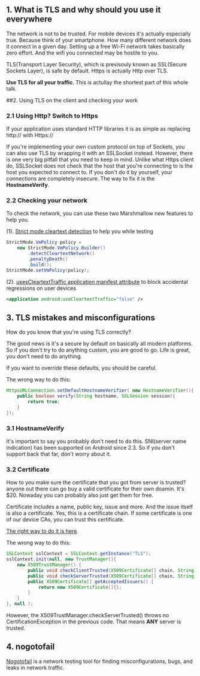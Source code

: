 ## 1. What is TLS and why should you use it everywhere
The network is not to be trusted.  For mobile devices it's actually especially true.  Because think of your smartphone. How many different network does it connect in a given day. Setting up a free Wi-Fi network takes basically zero effort. And the wifi you connected may be hostile to you.

TLS(Transport Layer Security), which is previsouly known as SSL(Secure Sockets Layer), is safe by default. Https is actually Http over TLS. 

**Use TLS for all your traffic**. This is actullay the shortest part of this whole talk.

##2. Using TLS on the client and checking your work
### 2.1 Using Http? Switch to Https
If your application uses standard HTTP libraries it is as simple as replacing http:// with Https://

If you're implementing your own custom protocol on top of Sockets, you can also use TLS by wrapping it with an  SSLSocket instead. However, there is one very big pitfall that you need to keep in mind. Unlike what Https client do, SSLSocket does not check that the host that you're connecting to is the host you expected to connect to. If you don't do it by yourself, your connections are completely insecure. The way to fix it is the **HostnameVerify**. 

### 2.2 Checking your network
To check the network, you can use these two Marshmallow new features to help you.

(1). [Strict mode cleartext detection](https://developer.android.com/reference/android/os/StrictMode.VmPolicy.Builder.html#detectCleartextNetwork()) to help you while testing
```java
StrictMode.VmPolicy policy = 
    new StrictMode.VmPolicy.Builder()
        .detectCleartextNetwork()
        .penaltyDeath()
        .build();
StrictMode.setVmPolicy(policy);
```

(2). [usesCleartextTraffic application manifest attribute](https://developer.android.com/guide/topics/manifest/application-element.html) to block accidental regressions on user devices
```xml
<application android:useCleartextTraffic="false" />
```


## 3. TLS mistakes and misconfigurations
How do you know that you're using TLS correctly?

The good news is it's a secure by default on basically all modern platforms. So if you don't try to do anything custom, you are good to go. Life is great, you don't need to do anything.

If you want to override these defaults, you should be careful. 

The wrong way to do this:
```java
HttpsURLConnection.setDefaultHostnameVerifier( new HostnameVerifier(){
    public boolean verify(String hostname, SSLSession session){
        return true;
    }
});
```

### 3.1 HostnameVerify
It's important to say you probably don't need to do this. SNI(server name indication) has been supported on Android since 2.3. So if you don't support back that far, don't worry about it.

### 3.2 Certificate
How to you make sure the certificate that you got from server is trusted?
anyone out there can go buy a valid certificate for their own doamin. It's $20. Nowaday you can probably also just get them for free.

Certificate includes a name, public key, issue and more. And the issue itself is also a certificate. Yes, this is a certificate chain. If some certificate is one of our device CAs, you can trust this certificate. 

[The right way to do it is here](https://developer.android.com/training/articles/security-ssl.html#UnknownCa).

The wrong way to do this:
```java
SSLContext sslContext = SSLContext.getInstance("TLS");
sslContext.init(null, new TrustManager[]{
    new X509TrustManager() {
        public void checkClientTrusted(X509Certificate[] chain, String authTyp) {}
        public void checkServerTrusted(X509Certificate[] chain, String authTyp) {}
        public X509Certificate[] getAcceptedIssuers() { 
            return new X509Certificate[]{};
        }
    }
}, null );
```
However, the X509TrustManager.checkServerTrusted() throws no CertificationException in the previous code. That means   **ANY** server is trusted.


## 4. nogotofail

[Nogotofail](https://github.com/google/nogotofail) is a network testing tool for finding misconfigurations, bugs, and leaks in network traffic.















